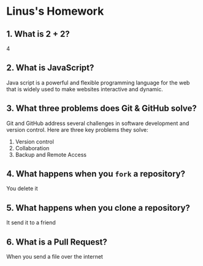 # Linus's Homework

## 1. What is 2 + 2?

4

## 2. What is JavaScript?

Java script is a powerful and flexible programming language for the web that is widely used to make websites interactive and dynamic.

## 3. What three problems does Git & GitHub solve?

Git and GitHub address several challenges in software development and version control.
Here are three key problems they solve:

1. Version control
2. Collaboration 
3. Backup and Remote Access 

## 4. What happens when you `fork` a repository?

You delete it

## 5. What happens when you clone a repository?

It send it to a friend

## 6. What is a Pull Request?

When you send a file over the internet
